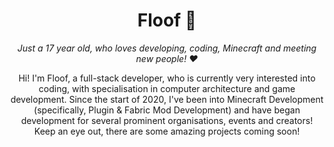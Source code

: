 <div align='center'>
  <h1>Floof 🧡</h1>
  <i>Just a 17 year old, who loves developing, coding, Minecraft and meeting new people! ❤️</i>

  <br />
  
  Hi! I'm Floof, a full-stack developer, who is currently very interested into coding, with specialisation in computer architecture and game development. Since the start of
  2020, I've been into Minecraft Development (specifically, Plugin & Fabric Mod Development) and have began development for several prominent organisations, events and 
  creators! Keep an eye out, there are some amazing projects coming soon!
